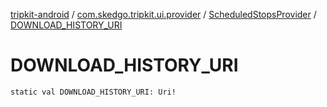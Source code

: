 [tripkit-android](../../index.md) / [com.skedgo.tripkit.ui.provider](../index.md) / [ScheduledStopsProvider](index.md) / [DOWNLOAD_HISTORY_URI](./-d-o-w-n-l-o-a-d_-h-i-s-t-o-r-y_-u-r-i.md)

# DOWNLOAD_HISTORY_URI

`static val DOWNLOAD_HISTORY_URI: Uri!`